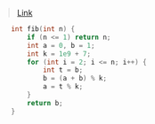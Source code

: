 > [Link](https://leetcode-cn.com/problems/fei-bo-na-qi-shu-lie-lcof/)

```c++
    int fib(int n) {
        if (n <= 1) return n;
        int a = 0, b = 1;
        int k = 1e9 + 7;
        for (int i = 2; i <= n; i++) {
            int t = b;
            b = (a + b) % k;
            a = t % k;
        }
        return b;
    }
```